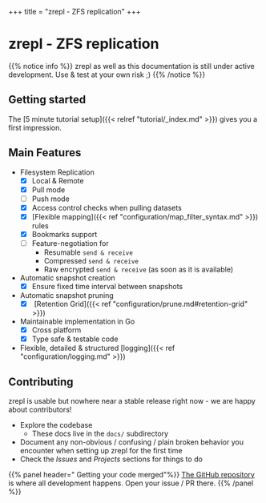 +++
title = "zrepl - ZFS replication"
+++

# zrepl - ZFS replication

{{% notice info %}}
zrepl as well as this documentation is still under active development.
Use & test at your own risk ;)
{{% /notice %}}

## Getting started

The [5 minute tutorial setup]({{< relref "tutorial/_index.md" >}}) gives you a first impression.

## Main Features

* Filesystem Replication
    * [x] Local & Remote
    * [x] Pull mode
    * [ ] Push mode
    * [x] Access control checks when pulling datasets
    * [x] [Flexible mapping]({{< ref "configuration/map_filter_syntax.md" >}}) rules
    * [x] Bookmarks support
    * [ ] Feature-negotiation for
        * Resumable `send & receive`
        * Compressed `send & receive`
        * Raw encrypted `send & receive` (as soon as it is available)
* Automatic snapshot creation
    * [x] Ensure fixed time interval between snapshots
* Automatic snapshot pruning
    * [x] <i class="fa fa-arrow-right" aria-hidden="true"></i> [Retention Grid]({{< ref "configuration/prune.md#retention-grid" >}})
* Maintainable implementation in Go
    * [x] Cross platform
    * [x] Type safe & testable code
* Flexible, detailed & structured [logging]({{< ref "configuration/logging.md" >}})

## Contributing

zrepl is usable but nowhere near a stable release right now -  we are happy about contributors!

* Explore the codebase
    * These docs live in the `docs/` subdirectory
* Document any non-obvious / confusing / plain broken behavior you encounter when setting up zrepl for the first time
* Check the *Issues* and *Projects* sections for things to do

{{% panel header="<i class='fa fa-github'></i> Getting your code merged"%}}
[The <i class='fa fa-github'></i> GitHub repository](https://github.com/zrepl/zrepl) is where all development happens.
Open your issue / PR there.
{{% /panel %}}

